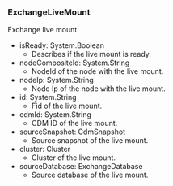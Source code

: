 ### ExchangeLiveMount
Exchange live mount.

- isReady: System.Boolean
  - Describes if the live mount is ready.
- nodeCompositeId: System.String
  - NodeId of the node with the live mount.
- nodeIp: System.String
  - Node Ip of the node with the live mount.
- id: System.String
  - Fid of the live mount.
- cdmId: System.String
  - CDM ID of the live mount.
- sourceSnapshot: CdmSnapshot
  - Source snapshot of the live mount.
- cluster: Cluster
  - Cluster of the live mount.
- sourceDatabase: ExchangeDatabase
  - Source database of the live mount.
